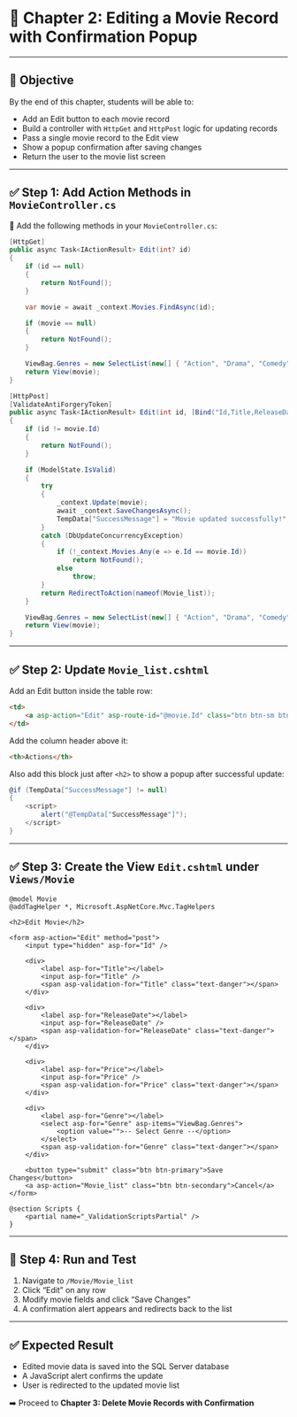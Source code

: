 
# 📘 Chapter 2: Editing a Movie Record with Confirmation Popup

---

## 🎯 Objective

By the end of this chapter, students will be able to:
- Add an Edit button to each movie record
- Build a controller with `HttpGet` and `HttpPost` logic for updating records
- Pass a single movie record to the Edit view
- Show a popup confirmation after saving changes
- Return the user to the movie list screen

---

## ✅ Step 1: Add Action Methods in `MovieController.cs`

🔧 Add the following methods in your `MovieController.cs`:

```csharp
[HttpGet]
public async Task<IActionResult> Edit(int? id)
{
    if (id == null)
    {
        return NotFound();
    }

    var movie = await _context.Movies.FindAsync(id);

    if (movie == null)
    {
        return NotFound();
    }

    ViewBag.Genres = new SelectList(new[] { "Action", "Drama", "Comedy", "Sci-Fi" });
    return View(movie);
}

[HttpPost]
[ValidateAntiForgeryToken]
public async Task<IActionResult> Edit(int id, [Bind("Id,Title,ReleaseDate,Price,Genre")] Movie movie)
{
    if (id != movie.Id)
    {
        return NotFound();
    }

    if (ModelState.IsValid)
    {
        try
        {
            _context.Update(movie);
            await _context.SaveChangesAsync();
            TempData["SuccessMessage"] = "Movie updated successfully!";
        }
        catch (DbUpdateConcurrencyException)
        {
            if (!_context.Movies.Any(e => e.Id == movie.Id))
                return NotFound();
            else
                throw;
        }
        return RedirectToAction(nameof(Movie_list));
    }

    ViewBag.Genres = new SelectList(new[] { "Action", "Drama", "Comedy", "Sci-Fi" });
    return View(movie);
}
```

---

## ✅ Step 2: Update `Movie_list.cshtml`

Add an Edit button inside the table row:

```html
<td>
    <a asp-action="Edit" asp-route-id="@movie.Id" class="btn btn-sm btn-warning">Edit</a>
</td>
```

Add the column header above it:

```html
<th>Actions</th>
```

Also add this block just after `<h2>` to show a popup after successful update:

```csharp
@if (TempData["SuccessMessage"] != null)
{
    <script>
        alert("@TempData["SuccessMessage"]");
    </script>
}
```

---

## ✅ Step 3: Create the View `Edit.cshtml` under `Views/Movie`

```cshtml
@model Movie
@addTagHelper *, Microsoft.AspNetCore.Mvc.TagHelpers

<h2>Edit Movie</h2>

<form asp-action="Edit" method="post">
    <input type="hidden" asp-for="Id" />

    <div>
        <label asp-for="Title"></label>
        <input asp-for="Title" />
        <span asp-validation-for="Title" class="text-danger"></span>
    </div>

    <div>
        <label asp-for="ReleaseDate"></label>
        <input asp-for="ReleaseDate" />
        <span asp-validation-for="ReleaseDate" class="text-danger"></span>
    </div>

    <div>
        <label asp-for="Price"></label>
        <input asp-for="Price" />
        <span asp-validation-for="Price" class="text-danger"></span>
    </div>

    <div>
        <label asp-for="Genre"></label>
        <select asp-for="Genre" asp-items="ViewBag.Genres">
            <option value="">-- Select Genre --</option>
        </select>
        <span asp-validation-for="Genre" class="text-danger"></span>
    </div>

    <button type="submit" class="btn btn-primary">Save Changes</button>
    <a asp-action="Movie_list" class="btn btn-secondary">Cancel</a>
</form>

@section Scripts {
    <partial name="_ValidationScriptsPartial" />
}
```

---

## 🧪 Step 4: Run and Test

1. Navigate to `/Movie/Movie_list`
2. Click “Edit” on any row
3. Modify movie fields and click “Save Changes”
4. A confirmation alert appears and redirects back to the list

---

## ✅ Expected Result

- Edited movie data is saved into the SQL Server database
- A JavaScript alert confirms the update
- User is redirected to the updated movie list

➡️ Proceed to **Chapter 3: Delete Movie Records with Confirmation**
